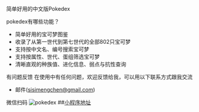 简单好用的中文版Pokedex

pokedex有哪些功能？

* 简单好用的宝可梦图鉴
* 收录了从第一世代到第七世代的全部802只宝可梦
* 支持按中文名、编号搜索宝可梦
* 支持按属性、世代、蛋组筛选宝可梦
* 清晰直观的种族值、进化信息、弱点与抗性查询

有问题反馈
在使用中有任何问题，欢迎反馈给我，可以用以下联系方式跟我交流

* 邮件(sisimengchen@gmail.com)

微信扫码
![pokedex](https://media.ifanrusercontent.com/media/user_files/trochili/78/c8/78c83533c3d03678e2fdf5bb88a52470ffaca82c-1000f5d6ce9f124103c0c188cc2121fefd5556f6.jpg)
##[小程序地址](https://minapp.com/miniapp/4096/)
